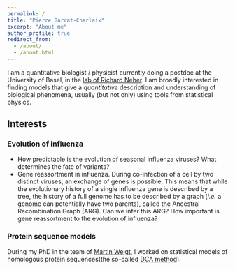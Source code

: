 ```yaml
---
permalink: /
title: "Pierre Barrat-Charlaix"
excerpt: "About me"
author_profile: true
redirect_from: 
  - /about/
  - /about.html
---
```


I am a quantitative biologist / physicist currently doing a postdoc at the University of Basel, in the [lab of Richard Neher](https://neherlab.org/). I am broadly interested in finding models that give a *quantitative* description and understanding of biological phenomena, usually (but not only) using tools from statistical physics. 

## Interests
### Evolution of influenza 
- How predictable is the evolution of seasonal influenza viruses? What determines the fate of variants? 
- Gene reassortment in influenza. During co-infection of a cell by two distinct viruses, an exchange of genes is possible. This means that while the evolutionary history of a single influenza gene is described by a tree, the history of a full genome has to be described by a graph (*i.e.* a genome can potentially have two parents), called the Ancestral Recombination Graph (ARG). 
  Can we infer this ARG? How important is gene reassortment to the evolution of influenza? 

### Protein sequence models 
During my PhD in the team of [Martin Weigt](http://www.lcqb.upmc.fr/StatGenomicsBiolPhys), I worked on statistical models of homologous protein sequences(the so-called [DCA method](https://en.wikipedia.org/wiki/Direct_coupling_analysis)).  
